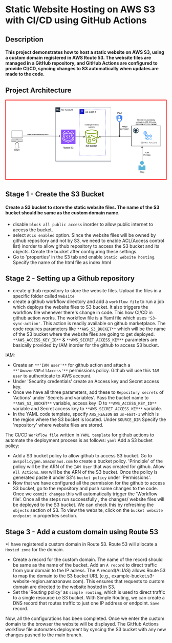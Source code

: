 # Static Website Hosting on AWS S3 with CI/CD using GitHub Actions
## Description
#### This project demonstrates how to host a static website on AWS S3, using a custom domain registered in AWS Route 53. The website files are managed in a GitHub repository, and GitHub Actions are configured to provide CI/CD, syncing changes to S3 automatically when updates are made to the code.
## Project Architecture
![Diagram explaining the architecture of this project](image.png)
## Stage 1 - Create the S3 Bucket
#### Create a S3 bucket to store the static website files. The name of the S3 bucket should be same as the custom domain name.
* disable `block all public access` inorder to allow public internet to access the bucket.
* select `ACLs enabled` option. Since the website files will be owned by github repository and not by S3, we need to enable ACL(Access control list) inorder to allow github repository to access the S3 bucket and its objects. Create the bucket after configuring these settings.
* Go to 'properties' in the S3 tab and enable `Static website hosting`. Specify the name of the html file as index.html
## Stage 2 - Setting up a Github repository
* create github repository to store the website files. Upload the files in a specific folder called `Website`
* create a github workflow directory and add a `workflow file` to run a job which deploys the website files to S3 bucket. It also triggers the workflow file whenever there's change in code. This how CI/CD in github action works.
The workflow file is a Yaml file which uses `'S3-sync-action'`. This action is readily available on github marketplace.
The code requires parameters like `**AWS_S3_BUCKET**` which will be the name of the S3 bucket where the website files are going to get deployed. `**AWS_ACCESS_KEY_ID**` & `**AWS_SECRET_ACCESS_KEY**` parameters are basically provided by IAM inorder for the github to access S3 bucket.

IAM:
   * Create an `**'IAM user'**` for github action and attach a `**'AmazonS3FullAccess'**` permissions policy. Github will use this `IAM user` to authenticate to AWS account.
   * Under 'Security credentials' create an Access key and Secret access key.
* Once we have all three parameters, add these to `Repository secrets` of 'Actions' under 'Secrets and variables'.
Pass the bucket name to `**AWS_S3_BUCKET**` variable, access key ID to `**AWS_ACCESS_KEY_ID**` variable and Secret access 
key to `**AWS_SECRET_ACCESS_KEY**` variable.
* In the YAML code template, specify `AWS_REGION` as `us-east-1` which is the region where the S3 bucket is located.
Under `SOURCE_DIR` Specify the 'repository' where website files are stored.

The CI/CD `Workflow file` written in `YAML template` for github actions to automate the deployment process is as follows:
```yaml```
Add a S3 bucket policy:
  * Add a S3 bucket policy to allow github to access S3 bucket. Go to `awspolicygen.amazonaws.com` to create a bucket policy. 'Principle' of the policy will be the ARN of the `IAM User` that was created for github. Allow `All Actions`. `ARN` will be the ARN of the S3 bucket.  Once the policy is generated paste it under S3's `bucket policy` under 'Permissions'.
* Now that we have configured all the permission for the github to access S3 bucket, go to the repository and push some changes to the code. Once we `commit changes` this will automatically trigger the 'Workflow file'. Once all the steps run successfully , the changes/ website files will be deployed to the S3 bucket. We can check this by refreshing the `objects` section of S3. To view the website, click on the `bucket website endpoint` in properties section.
## Stage 3 - Add a custom domain using Route 53
*I have registered a custom domain in Route 53. Route 53 will allocate a `Hosted zone` for the domain. 
* Create a record for the custom domain. The name of the record should be same as the name of the bucket.
Add an `A record` to direct traffic from your domain to the IP adress.  The A record(ALIAS) allows Route 53 to map the domain to the S3 bucket URL (e.g., example-bucket.s3-website-region.amazonaws.com). This ensures that requests to custom domain are directed to the website hosted in S3.
* Set the 'Routing policy' as `simple routing`, which is used to direct traffic to a single resource i.e S3 bucket. With Simple Routing, we can create a DNS record that routes traffic to just one IP address or endpoint. `Save` record.

Now, all the configurations has been completed. Once we enter the custom domain to the browser the website will be displayed. The GitHub Actions workflow file automates deployment by syncing the S3 bucket with any new changes pushed to the main branch.
